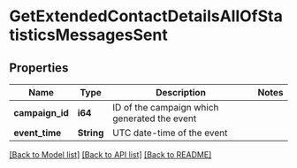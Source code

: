 # GetExtendedContactDetailsAllOfStatisticsMessagesSent

## Properties

Name | Type | Description | Notes
------------ | ------------- | ------------- | -------------
**campaign_id** | **i64** | ID of the campaign which generated the event | 
**event_time** | **String** | UTC date-time of the event | 

[[Back to Model list]](../README.md#documentation-for-models) [[Back to API list]](../README.md#documentation-for-api-endpoints) [[Back to README]](../README.md)


